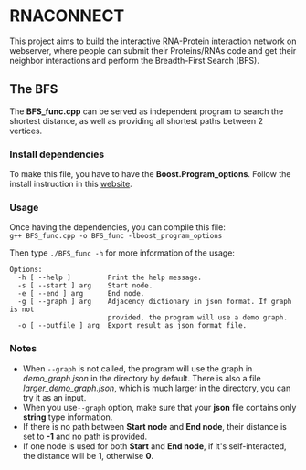 # RNACONNECT
This project aims to build the interactive RNA-Protein interaction network on webserver, where people can submit their Proteins/RNAs code and get their neighbor interactions and perform the Breadth-First Search (BFS). 

## The BFS
The <b>BFS_func.cpp</b> can be served as independent program to search the shortest distance, as well as providing all shortest paths between 2 vertices.

### Install dependencies
To make this file, you have to have the <b>Boost.Program_options</b>. Follow the install instruction in this [website](https://www.boost.org/).

### Usage
Once having the dependencies, you can compile this file:<br>
```g++ BFS_func.cpp -o BFS_func -lboost_program_options```

Then type ```./BFS_func -h``` for more information of the usage:
```
Options:
  -h [ --help ]         Print the help message.
  -s [ --start ] arg    Start node.
  -e [ --end ] arg      End node.
  -g [ --graph ] arg    Adjacency dictionary in json format. If graph is not 
                        provided, the program will use a demo graph.
  -o [ --outfile ] arg  Export result as json format file.
```


### Notes
- When ```--graph``` is not called, the program will use the graph in <i>demo_graph.json</i> in the directory by default. There is also a file <i>larger_demo_graph.json</i>, which is much larger in the directory, you can try it as an input.
- When you use```--graph``` option, make sure that your <b>json</b> file contains only <b>string</b> type information. 
- If there is no path between <b>Start node</b> and <b>End node</b>, their distance is set to <b>-1</b> and no path is provided.
- If one node is used for both <b>Start</b> and <b>End node</b>, if it's self-interacted, the distance will be <b>1</b>, otherwise <b>0</b>.










